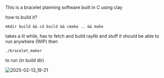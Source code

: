 This is a bracelet planning software built in C using clay

how to build it?
```
mkdir build && cd build && cmake .. && make
```
takes a lil while, has to fetch and build raylib and stuff
it should be able to run anywhere (WIP)
then 
```
./bracelet_maker 
```
to run (in build dir)


![2025-02-13_19-21](https://github.com/user-attachments/assets/8fcc8194-2852-40c8-9901-d778b2f154de)

